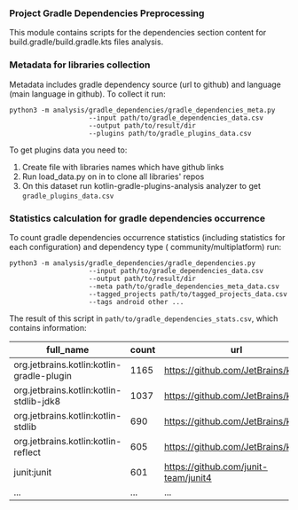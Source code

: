 ### Project Gradle Dependencies Preprocessing

This module contains scripts for the dependencies section content for build.gradle/build.gradle.kts files analysis.

### Metadata for libraries collection

Metadata includes gradle dependency source (url to github) and language (main language in github). To collect it run:

``` 
python3 -m analysis/gradle_dependencies/gradle_dependencies_meta.py 
                    --input path/to/gradle_dependencies_data.csv 
                    --output path/to/result/dir
                    --plugins path/to/gradle_plugins_data.csv 
```

To get plugins data you need to:

1. Create file with libraries names which have github links
2. Run load_data.py on in to clone all libraries' repos
3. On this dataset run kotlin-gradle-plugins-analysis analyzer to get `gradle_plugins_data.csv`

### Statistics calculation for gradle dependencies occurrence

To count gradle dependencies occurrence statistics (including statistics for each configuration) and dependency type (
community/multiplatform) run:

``` 
python3 -m analysis/gradle_dependencies/gradle_dependencies.py 
                    --input path/to/gradle_dependencies_data.csv 
                    --output path/to/result/dir
                    --meta path/to/gradle_dependencies_meta_data.csv 
                    --tagged_projects path/to/tagged_projects_data.csv
                    --tags android other ... 
```

The result of this script in `path/to/gradle_dependencies_stats.csv`, which contains information:

| full_name | count | url | language | community | multiplatform |implementation | testImplementation | androidTestImplementation | kapt | classpath | api | annotationProcessor | compile | compileOnly | testCompile | testRuntimeOnly | testRuntime | runtimeOnly  |
| ----- | ---- | ---- | ---- | ---- | ---- | ---- | ---- | ---- | ---- | ---- | ---- | ---- | ---- | ---- | ---- | ---- | ---- | ---- |
| org.jetbrains.kotlin:kotlin-gradle-plugin | 1165 | https://github.com/JetBrains/kotlin | Kotlin | False |  False | 109 | 2 | 0 | 0 | 1014 | 19 | 0 | 3 | 18 | 0 | 0 | 0 | 0 |
| org.jetbrains.kotlin:kotlin-stdlib-jdk8 | 1037 | https://github.com/JetBrains/kotlin | Kotlin | False |  False | 652 | 4 | 0 | 0 | 2 | 44 | 0 | 286 | 47 | 0 | 0 | 0 | 2 | 
| org.jetbrains.kotlin:kotlin-stdlib | 690 | https://github.com/JetBrains/kotlin | Kotlin | False |  False | 284 | 5 | 0 | 0 | 1 | 33 | 0 | 328 | 35 | 2 | 1 | 0 | 1 | 
| org.jetbrains.kotlin:kotlin-reflect | 605 | https://github.com/JetBrains/kotlin | Kotlin | False |  True | 312 | 22 | 0 | 0 | 4 | 39 | 0 | 183 | 18 | 16 | 8 | 0 | 3 | 
| junit:junit | 601 | https://github.com/junit-team/junit4 | Java | True |  False | 30 | 266 | 5 | 0 | 0 | 5 | 0 | 12 | 2 | 281 | 0 | 0 | 0 | 
| ... | ... | ... | ... | ... | ... | ... | ... | ... | ... | ... | ... | ... | ... | ... | ... | ... | ... | ... |